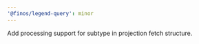 ```yaml
---
'@finos/legend-query': minor
---
```


Add processing support for subtype in projection fetch structure.
